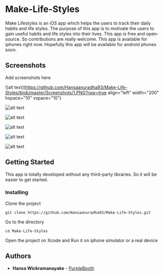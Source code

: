 # Make-Life-Styles

Make Lifestyles is an iOS app which helps the users to track their daily habits and life styles. The purpose of this app is to motivate the users to gain useful habits and life styles into their lives. This app is free and open-source. So contributions are really welcome.
This app is available for iphones right now. Hopefully this app will be available for android phones soon.

## Screenshots

Add screenshots here

![alt text](https://github.com/Hansaanuradha93/Make-Life-Styles/blob/master/Screenshots/1.PNG?raw=true align="left" width="200" hspace="10" vspace="10")

![alt text](https://github.com/Hansaanuradha93/Make-Life-Styles/blob/master/Screenshots/2.PNG?raw=true)

![alt text](https://github.com/Hansaanuradha93/Make-Life-Styles/blob/master/Screenshots/3.PNG?raw=true)

![alt text](https://github.com/Hansaanuradha93/Make-Life-Styles/blob/master/Screenshots/4.PNG?raw=true)

![alt text](https://github.com/Hansaanuradha93/Make-Life-Styles/blob/master/Screenshots/5.PNG?raw=true)

![alt text](https://github.com/Hansaanuradha93/Make-Life-Styles/blob/master/Screenshots/6.PNG?raw=true)

<!-- [<img src="/fastlane/framed/iPhone6Plus-01Home-d41d8cd98f00b204e9800998ecf8427e_framed.png" align="left" width="200" hspace="10" vspace="10">](/fastlane/framed/iPhone6Plus-01Home-d41d8cd98f00b204e9800998ecf8427e_framed.png) -->

## Getting Started

This app is totally developed without any third-party libraries. So it will be easier to get started.

### Installing

Clone the project

```
git clone https://github.com/Hansaanuradha93/Make-Life-Styles.git
```

Go to the directory

```
cd Make-Life-Styles
```

Open the project on Xcode and Run it on iphone simulator or a real device

## Authors

- **Hansa Wickramanayake** - [PurpleBooth](https://github.com/Hansaanuradha93)
